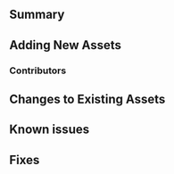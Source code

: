 <!-- The notes within these arrows are for you but can be deleted. -->

<!-- Add "[WIP]" to the beginning of your title if you aren't immediately ready for review. -->

## Summary

<!--Added 2 new posters!!! -->

<!--A Uncle Sam needs you(but with captain) and KC13 Does not exist posters-->

## Adding New Assets

<!--1:KC13DOESNOTEXIST.png 2:TheCaptainNeedsYou!.png-->

### Contributors <!-- (optional) -->

<!-- If you are adding asset(s), and you are NOT the original contributor of the asset(s), 
           list the name(s) of the contributor(s) of the added assets. -->

<!-- @ContributorName (or **ContributorName**)
     - Asset 1
     - Asset 2                                   -->

<!-- If the asset comes from another source, replace the contributor name with the source name & link (if available). Also check the license of the asset and make sure it is compatible with ours. -->

## Changes to Existing Assets

<!--none.-->

## Known issues <!-- (optional) -->

<!-- List ANYTHING not working correctly, either part of your new change, or another asset. -->

<!-- Any known bugs will likely require sorting out before the PR is merged. -->

## Fixes <!-- (optional) -->

<!-- List any issues or other PRs connected to this one. -->

<!-- If this PR CLOSES any issues/PRs, add "Closes" before the number (e.g. "Closes #123"). -->

